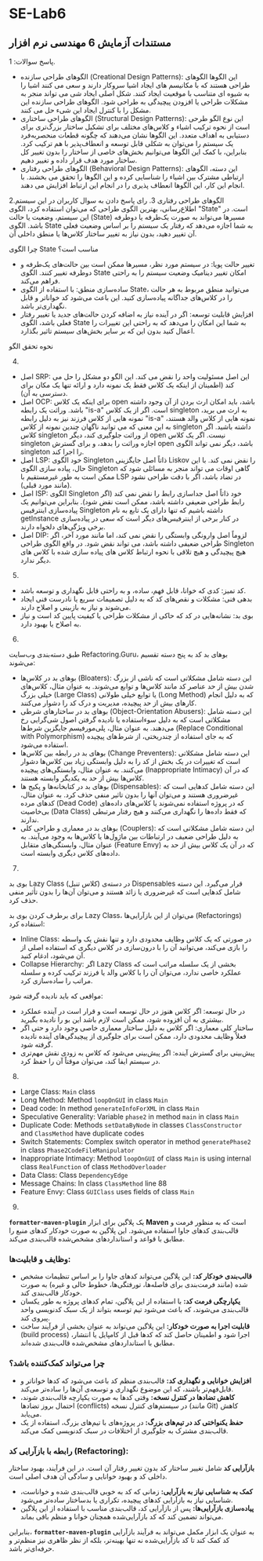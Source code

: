 # SE-Lab6
## مستندات آزمایش 6 مهندسی نرم افزار

پاسخ سوالات:
1.
- الگوهای طراحی سازنده (Creational Design Patterns): این الگوها الگوهای طراحی هستند که با مکانیسم های ایجاد اشیا سروکار دارند و سعی می کنند اشیا را به شیوه ای متناسب با موقعیت ایجاد کنند. شکل اصلی ایجاد شی می تواند منجر به مشکلات طراحی یا افزودن پیچیدگی به طراحی شود. الگوهای طراحی سازنده این مشکل را با کنترل ایجاد این شیء حل می کنند.
- الگوهای طراحی ساختاری (Structural Design Patterns): این نوع الگو طرحی است از نحوه ترکیب اشیاء و کلاس‌های مختلف برای تشکیل ساختار بزرگ‌تری برای دستیابی به اهداف متعدد. این الگوها نشان می‌دهند که چگونه قطعات منحصربه‌فرد یک سیستم را می‌توان به شکلی قابل توسعه و انعطاف‌پذیر با هم ترکیب کرد. بنابراین، با کمک این الگوها می‌توانیم بخش‌های خاصی از ساختار را بدون تغییر کل ساختار مورد هدف قرار داده و تغییر دهیم.
- الگوهای طراحی رفتاری (Behavioral Design Patterns): این دسته، الگوهای ارتباطی مشترک بین اشیاء را شناسایی کرده و این الگوها را تحقق می بخشند. با انجام این کار، این الگوها انعطاف پذیری را در انجام این ارتباط افزایش می دهند.

2.الگوهای طراحی رفتاری
3.
رای پاسخ دادن به سوال کاربران در این سیستم اطلاع‌رسانی، بهترین الگوی طراحی که می‌توان استفاده کرد، الگوی "State" است. در این سیستم، وضعیت یا حالت (State) مسیرها می‌تواند به صورت یک‌طرفه یا دوطرفه باشد. الگوی State به شما اجازه می‌دهد که رفتار یک سیستم را بر اساس وضعیت فعلی آن تغییر دهید، بدون نیاز به تغییر ساختار کلاس‌ها یا منطق داخلی آن.

چرا الگوی State مناسب است؟
- تغییر حالت پویا: در سیستم مورد نظر، مسیرها ممکن است بین حالت‌های یک‌طرفه و دوطرفه تغییر کنند. الگوی State امکان تغییر دینامیک وضعیت سیستم را به راحتی فراهم می‌کند.
- ساده‌سازی منطق: با استفاده از الگوی State، می‌توانید منطق مربوط به هر حالت را در کلاس‌های جداگانه پیاده‌سازی کنید. این باعث می‌شود کد خواناتر و قابل نگهداری‌تر باشد.
- افزایش قابلیت توسعه: اگر در آینده نیاز به اضافه کردن حالت‌های جدید یا تغییر رفتار فعلی باشد، الگوی State به شما این امکان را می‌دهد که به راحتی این تغییرات را اعمال کنید بدون این که بر سایر بخش‌های سیستم تاثیر بگذارد.

نحوه تحقق الگو

4.
- اصل SRP: این اصل مسئولیت واحد را نقض می کند. این الگو دو مشکل را حل می کند (اطمینان از اینکه یک کلاس فقط یک نمونه دارد و ارائه تنها یک مکان برای دسترسی به آن).
- اصل OCP: برای اینکه یک کلاس open باشد، باید امکان ارث بردن از آن وجود داشته باشد. وراثت یک رابطه "is-a" است. اگر از یک کلاس singleton به ارث می برید، نمونه هایی از کلاس فرزند نیز به دلیل رابطه "is-a" نمونه هایی از کلاس والد هستند، به این معنی که می توانید ناگهان چندین نمونه از کلاس singleton داشته باشید. اگر کلاس singleton از وراثت جلوگیری کند، دیگر open نیست. اگر یک کلاس singleton اجازه وراثت را بدهد، و برای گسترش open باشد، دیگر نمی تواند الگوی singleton را اجرا کند.
- اصل LSP: خود الگوی Singleton ذاتاً اصل جایگزینی Liskov را نقض نمی کند. با این حال، پیاده سازی الگوی Singleton گاهی اوقات می تواند منجر به مسائلی شود که ممکن است به طور غیرمستقیم با LSP در تضاد باشد، اگر با دقت طراحی نشود (مانند مورد قبلی).
- اصل ISP: الگوی Singleton خود ذاتاً اصل جداسازی رابط را نقض نمی کند (اگر رابط طراحی ضعیفی داشته باشد، ممکن است نقض شود). بنابراین می‌توانیم یک پیاده‌سازی اینترفیس Singleton داشته باشیم که تنها دارای یک تابع به نام getInstance در کنار برخی از اینترفیس‌های دیگر است که سعی در پیاده‌سازی برخی ویژگی‌های دلخواه دارند.
- اصل DIP: لزوماً اصل وارونگی وابستگی را نقض نمی کند، اما مانند مورد آخر، اگر طراحی ضعیفی داشته باشد، می تواند نقض شود. در واقع الگوی طراحی Singleton هیچ پیچیدگی و هیچ تلاقی با نحوه ارتباط کلاس های پیاده سازی شده با کلاس های دیگر ندارد.

5.
- کد تمیز: کدی که خوانا، قابل فهم، ساده، و به راحتی قابل نگهداری و توسعه باشد.
- بدهی فنی: مشکلات و نقص‌های کد که به دلیل تصمیمات سریع یا نادرست فنی ایجاد می‌شوند و نیاز به بازبینی و اصلاح دارند.
- بوی بد: نشانه‌هایی در کد که حاکی از مشکلات طراحی یا کیفیت پایین کد است و نیاز به اصلاح یا بهبود دارد.

6.

طبق دسته‌بندی وب‌سایت Refactoring.Guru، بوهای بد کد به پنج دسته تقسیم می‌شوند:

- بوهای بد در کلاس‌ها (Bloaters): این دسته شامل مشکلاتی است که ناشی از بزرگ شدن بیش از حد عناصر کد مانند کلاس‌ها و توابع می‌شوند. به عنوان مثال، کلاس‌های خیلی بزرگ (Large Class) یا توابع خیلی طولانی (Long Method) که به دلیل انجام کارهای بیش از حد پیچیده، مدیریت و درک کد را دشوار می‌کنند.
- بوهای بد در ساختارهای شرطی (Object-Orientation Abusers): این دسته شامل مشکلاتی است که به دلیل سوءاستفاده یا نادیده گرفتن اصول شی‌گرایی رخ می‌دهند. به عنوان مثال، پلی‌مورفیسم جایگزین شرط‌ها (Replace Conditional with Polymorphism) که به جای استفاده از چندریختی، از شرط‌های پیچیده استفاده می‌شود.
- بوهای بد در رابطه بین کلاس‌ها (Change Preventers): این دسته شامل مشکلاتی است که تغییرات در یک بخش از کد را به دلیل وابستگی زیاد بین کلاس‌ها دشوار می‌کنند. به عنوان مثال، وابستگی‌های پیچیده (Inappropriate Intimacy) که در آن کلاس‌ها بیش از حد به یکدیگر وابسته هستند.
- بوهای بد در کتابخانه‌ها و پکیج ها (Dispensables): این دسته شامل کدهایی است که غیرضروری هستند و می‌توان آنها را بدون تاثیر منفی حذف کرد. به عنوان مثال، کدهای مرده (Dead Code) که در پروژه استفاده نمی‌شوند یا کلاس‌های داده‌های بی‌خاصیت (Data Class) که فقط داده‌ها را نگهداری می‌کنند و هیچ رفتار مرتبطی ندارند.
- بوهای بد در معماری و طراحی کلی (Couplers): این دسته شامل مشکلاتی است که به دلیل طراحی ضعیف در ارتباطات بین ماژول‌ها یا کلاس‌ها به وجود می‌آیند. به عنوان مثال، وابستگی‌های متقابل (Feature Envy) که در آن یک کلاس بیش از حد به داده‌های کلاس دیگری وابسته است.

7.
بوی بد Lazy Class (کلاس تنبل) در دسته‌ی Dispensables قرار می‌گیرد. این دسته شامل کدهایی است که غیرضروری یا زائد هستند و می‌توان آن‌ها را بدون تأثیر منفی حذف کرد.

   برای برطرف کردن بوی بد Lazy Class، می‌توان از این بازآرایی‌ها (Refactorings) استفاده کرد:

- Inline Class: در صورتی که یک کلاس وظایف محدودی دارد و تنها نقش یک واسطه را بازی می‌کند، می‌توانید آن را با درون‌سازی در کلاس دیگری که استفاده اصلی از آن می‌شود، ادغام کنید.
- Collapse Hierarchy: اگر Lazy Class بخشی از یک سلسله مراتب است که عملکرد خاصی ندارد، می‌توان آن را با کلاس والد یا فرزند ترکیب کرده و سلسله مراتب را ساده‌سازی کرد.

مواقعی که باید نادیده گرفته شود:
-   در حال توسعه: اگر کلاس هنوز در حال توسعه است و قرار است در آینده عملکرد بیشتری به آن افزوده شود، ممکن است لازم باشد این بو را نادیده بگیرید.
-   ساختار کلی معماری: اگر کلاس به دلیل ساختار معماری خاصی وجود دارد و حتی اگر فعلاً وظایف محدودی دارد، ممکن است برای جلوگیری از پیچیدگی‌های آینده نادیده گرفته شود.
-   پیش‌بینی برای گسترش آینده: اگر پیش‌بینی می‌شود که کلاس به زودی نقش مهم‌تری در سیستم ایفا کند، می‌توان موقتاً آن را حفظ کرد.

8.
- Large Class: `Main` class
- Long Method: Method `loopOnGUI` in class `Main`
- Dead code: In method `generateInfoForXML` in class `Main`
- Speculative Generality: Variable `phase2` in method `main` in class `Main`
- Duplicate Code: Methods `setDataByNode` in classes `ClassConstructor` and `ClassMethod` have duplicate codes
- Switch Statements: Complex switch operator in method `generatePhase2` in class `Phase2CodeFileManipulator`
- Inappropriate Intimacy: Method `loopOnGUI` of class `Main` is using internal class `RealFunction` of class `MethodOverloader`
- Data Class: Class `DependencyEdge`
- Message Chains: In class `ClassMethod` line 88
- Feature Envy: Class `GUIClass` uses fields of class `Main`

9.
**`formatter-maven-plugin`** یک پلاگین برای ابزار **Maven** است که به منظور فرمت و قالب‌بندی کدهای جاوا استفاده می‌شود. این پلاگین به صورت خودکار کدهای منبع را مطابق با قواعد و استانداردهای مشخص‌شده قالب‌بندی می‌کند.

### وظایف و قابلیت‌ها:
- **قالب‌بندی خودکار کد:** این پلاگین می‌تواند کدهای جاوا را بر اساس تنظیمات مشخص شده (مانند فرمت‌بندی برای فاصله‌ها، تورفتگی‌ها، خطوط خالی و غیره) به صورت خودکار قالب‌بندی کند.
- **یکپارچگی فرمت کد:** با استفاده از این پلاگین، تمام کدهای پروژه به طور یکسان قالب‌بندی می‌شوند، که باعث می‌شود تیم توسعه بتواند از یک سبک کدنویسی واحد پیروی کند.
- **قابلیت اجرا به صورت خودکار:** این پلاگین می‌تواند به عنوان بخشی از فرآیند ساخت (build process) اجرا شود و اطمینان حاصل کند که کدها قبل از کامپایل یا انتشار، مطابق با استانداردهای مشخص‌شده قالب‌بندی شده‌اند.

### چرا می‌تواند کمک‌کننده باشد؟
- **افزایش خوانایی و نگهداری کد:** قالب‌بندی منظم کد باعث می‌شود که کدها خواناتر و قابل‌فهم‌تر باشند، که این موضوع نگهداری و توسعه‌ی آن‌ها را ساده‌تر می‌کند.
- **کاهش تضادها در کنترل نسخه:** وقتی کدها به صورت یکپارچه قالب‌بندی شوند، احتمال بروز تضادها (conflicts) در سیستم‌های کنترل نسخه (مانند Git) کاهش می‌یابد.
- **حفظ یکنواختی کد در تیم‌های بزرگ:** در پروژه‌های با تیم‌های بزرگ، استفاده از یک قالب‌بندی مشترک به جلوگیری از اختلافات در سبک کدنویسی کمک می‌کند.

### رابطه با بازآرایی کد (Refactoring):
**بازآرایی کد** شامل تغییر ساختار کد بدون تغییر رفتار آن است. در این فرآیند، بهبود ساختار داخلی کد و بهبود خوانایی و سادگی آن هدف اصلی است.

- **کمک به شناسایی نیاز به بازآرایی:** زمانی که کد به خوبی قالب‌بندی شده و خواناست، شناسایی نیاز به بازآرایی کدهای پیچیده، تکراری یا بدساختار ساده‌تر می‌شود.
- **پیاده‌سازی بازآرایی‌ها:** پس از بازآرایی کد، قالب‌بندی مناسب با استفاده از این پلاگین می‌تواند تضمین کند که کد بازآرایی‌شده همچنان خوانا و منظم باقی بماند.

بنابراین، **`formatter-maven-plugin`** به عنوان یک ابزار مکمل می‌تواند به فرآیند بازآرایی کد کمک کند تا کد بازآرایی‌شده نه تنها بهینه‌تر، بلکه از نظر ظاهری نیز منظم‌تر و حرفه‌ای‌تر باشد.
